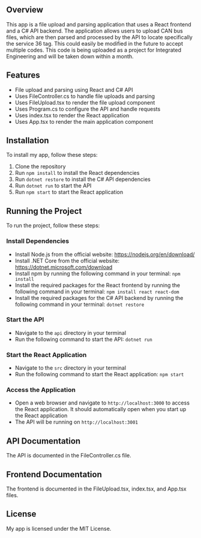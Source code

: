 ## Overview

This app is a file upload and parsing application that uses a React frontend and a C# API backend. The application allows users to upload CAN bus files, which are then parsed and processed by the API to locate specifically the service 36 tag. This could easily be modified in the future to accept multiple codes. This code is being uploaded as a project for Integrated Engineering and will be taken down within a month.

## Features

* File upload and parsing using React and C# API
* Uses FileController.cs to handle file uploads and parsing
* Uses FileUpload.tsx to render the file upload component
* Uses Program.cs to configure the API and handle requests
* Uses index.tsx to render the React application
* Uses App.tsx to render the main application component

## Installation

To install my app, follow these steps:

1. Clone the repository
2. Run `npm install` to install the React dependencies
3. Run `dotnet restore` to install the C# API dependencies
4. Run `dotnet run` to start the API
5. Run `npm start` to start the React application

## Running the Project

To run the project, follow these steps:

### Install Dependencies

* Install Node.js from the official website: <https://nodejs.org/en/download/>
* Install .NET Core from the official website: <https://dotnet.microsoft.com/download>
* Install npm by running the following command in your terminal: `npm install`
* Install the required packages for the React frontend by running the following command in your terminal: `npm install react react-dom`
* Install the required packages for the C# API backend by running the following command in your terminal: `dotnet restore`

### Start the API

* Navigate to the `api` directory in your terminal
* Run the following command to start the API: `dotnet run`

### Start the React Application

* Navigate to the `src` directory in your terminal
* Run the following command to start the React application: `npm start`

### Access the Application

* Open a web browser and navigate to `http://localhost:3000` to access the React application. It should automatically open when you start up the React application
* The API will be running on `http://localhost:3001`

## API Documentation

The API is documented in the FileController.cs file.

## Frontend Documentation

The frontend is documented in the FileUpload.tsx, index.tsx, and App.tsx files.

## License

My app is licensed under the MIT License.
